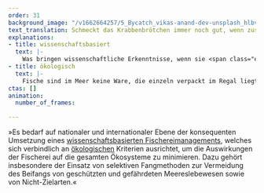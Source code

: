 ```yaml
---
order: 31
background_image: "/v1662664257/5_Bycatch_vikas-anand-dev-unsplash_hlbvoz_wcarna.jpg"
text_translation: Schmeckt das Krabbenbrötchen immer noch gut, wenn zusätzlich Schweinswale, Seevögel und Korallen darauf serviert werden?
explanations:
- title: wissenschaftsbasiert
  text: |-
    Was bringen wissenschaftliche Erkenntnisse, wenn sie <span class="expander"><span class="trigger">nicht ernst</span>richtig, sehr wenig, auf jeden Fall nicht das, wozu sie gewonnen wurden<span class="info"></span></span> genommen werden? Die Gemeinsame Fischereipolitik (GFP) der EU legt unter anderem fest, wie viel, wo und wie gefischt werden darf. Außerdem sollen die verschwenderische Rückwurfpraxis beendet und Umweltschäden, die durch die Fischerei entstehen, minimiert werden. Alles unter dem Motto einer “wettbewerbsfähigen Fischereiwirtschaft". Solange allerdings dabei nicht verstanden wird, dass genau das nur möglich ist, wenn die wissenschaftlichen Empfehlungen umgesetzt werden, fangen sich die Fischer ihre eigene Zukunft weg.
- title: ökologisch
  text: |-
    Fische sind im Meer keine Ware, die einzeln verpackt im Regal liegt. Sie sind Teil eines Ökosystems. Im traditionellen Fischereimanagement wird nur ein Fisch <span class="expander"><span class="trigger">”bestand”</span><span class="info">Auge aufs Wording! “Fischbestand” sagt alles: es gibt Bestände von Schuhsohlen im Lager, aber keine Bestände von Lebewesen, daher sagen wir Population</span></span> unabhängig von anderen Organismen betrachtet. Bleiben jedoch zu wenige Individuen einer bestimmten Art übrig, hat das auch negative Auswirkungen auf die Lebewesen, die sich von dieser Art <span class="expander"><span class="trigger">ernähren</span><span class="info">zum Beispiel größere Räuber und Seevögel</span></span>. Veränderungen im Ökosystem wirken sich wiederum auf die befischte Art aus. Daher sollen diese Faktoren in einem <span class="sidenote"><cite class="icon-link_external"><a href="https://www.thuenen.de/media/institute/sf/Aktuelles/TI-Kolumne/K24_Q3_Der_OEkosystemansatz_im_Fischereimanagement.pdf" target="_blank" rel="noopener">Unterschied zwischen "Ökosystemansatz im Fischereimanagement" und "ökosystembasiertes Management"</a></cite><span>ökosystembasierten Fischereimanagement</span></span> mit berücksichtigt werden. 
ctas: []
animation:
  number_of_frames: 

---
```

»Es bedarf auf nationaler und internationaler Ebene der konsequenten Umsetzung eines [wissenschaftsbasierten Fischereimanagements](# "wissenschaftsbasiert"), welches sich verbindlich an [ökologischen](# "ökologisch") Kriterien ausrichtet, um die Auswirkungen der Fischerei auf die gesamten Ökosysteme zu minimieren. Dazu gehört insbesondere der Einsatz von selektiven Fangmethoden zur Vermeidung des Beifangs von geschützten und gefährdeten Meereslebewesen sowie von Nicht-Zielarten.«